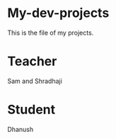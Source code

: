 # My-dev-projects
This is the file of my projects.

# Teacher 
Sam and Shradhaji

# Student
Dhanush

